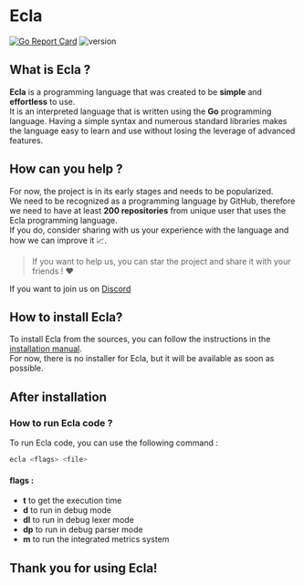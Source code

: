 # Ecla

[![Go Report Card](https://goreportcard.com/badge/github.com/Eclalang/Ecla)](https://goreportcard.com/report/github.com/Eclalang/Ecla)
![version](https://img.shields.io/github/go-mod/go-version/Eclalang/Ecla?style=plastic)

## What is Ecla ?

**Ecla** is a programming language that was created to be **simple** and **effortless** to use.  
It is an interpreted language that is written using the **Go** programming language.
Having a simple syntax and numerous standard libraries makes the language easy to learn and use without losing the leverage of advanced features.

## How can you help ?

For now, the project is in its early stages and needs to be popularized.  
We need to be recognized as a programming language by GitHub, therefore we need to have at least **200 repositories** from unique user that uses the Ecla programming language.  
If you do, consider sharing with us your experience with the language and how we can improve it 📈. 

> If you want to help us, you can star the project and share it with your friends ! ❤️  

If you want to join us on [Discord](https://discord.gg/xYnaAjEFgs)

## How to install Ecla?

To install Ecla from the sources, you can follow the instructions in the [installation manual](https://github.com/Eclalang/Ecla/blob/main/INSTALL.md).  
For now, there is no installer for Ecla, but it will be available as soon as possible.

## After installation

### How to run Ecla code ?

To run Ecla code, you can use the following command :

```bash
ecla <flags> <file>
```
#### flags :

- **t** to get the execution time
- **d** to run in debug mode
- **dl** to run in debug lexer mode
- **dp** to run in debug parser mode
- **m** to run the integrated metrics system

## Thank you for using Ecla!
